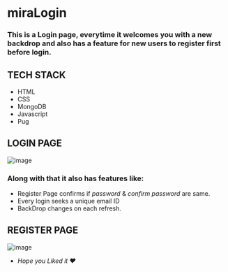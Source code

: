 # miraLogin
### This is a Login page, everytime it welcomes you with a new backdrop and also has a feature for new users to register first before login.
## TECH STACK
 * HTML
 * CSS
 * MongoDB
 * Javascript
 * Pug
## LOGIN PAGE
![image](https://user-images.githubusercontent.com/68226051/129445752-89a72273-dfb5-4ce9-abd6-19fa45f3fdf7.png)
### Along with that it also has features like:
 * Register Page confirms if _password_ & _confirm password_ are same.
 * Every login seeks a unique email ID
 * BackDrop changes on each refresh.

## REGISTER PAGE
![image](https://user-images.githubusercontent.com/68226051/129446341-86d74281-bba0-468b-9fcc-99e217e7e581.png)

* _Hope you Liked it ❤_
